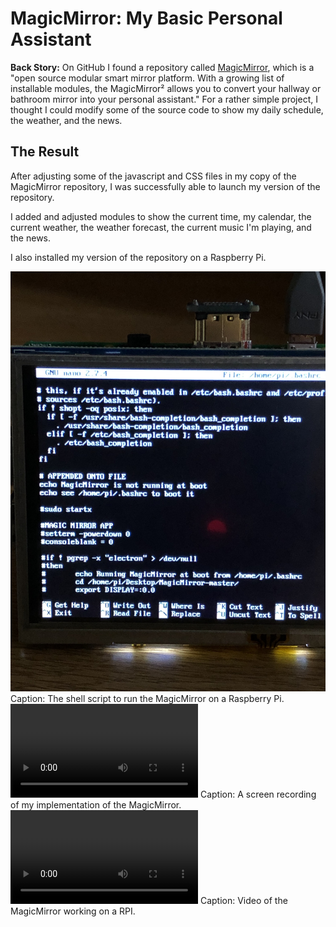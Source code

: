 # MagicMirror: My Basic Personal Assistant

**Back Story:**
On GitHub I found a repository called <a href="https://github.com/MichMich/MagicMirror/"> MagicMirror</a>, which is a "open source modular smart mirror platform. With a growing list of installable modules, the MagicMirror² allows you to convert your hallway or bathroom mirror into your personal assistant." For a rather simple project, I thought I could modify some of the source code to show my daily schedule, the weather, and the news.

## The Result

After adjusting some of the javascript and CSS files in my copy of the MagicMirror repository, I was successfully able to launch my version of the repository.

I added and adjusted modules to show the current time, my calendar, the current weather, the weather forecast, the current music I'm playing, and the news.

I also installed my version of the repository on a Raspberry Pi.

<img src = "images/magicmirror_rpi_setup.jpeg?raw=true"/>
Caption: The shell script to run the MagicMirror on a Raspberry Pi.

<video controls>
  <source src="images/magicmirror.mp4" type="video/mp4">
  Your browser does not support the video tag.
</video>
Caption: A screen recording of my implementation of the MagicMirror.

<video controls>
  <source src="images/magic_mirror_rpi.mp4" type="video/mp4">
  Note: need to insert this video.
</video>
Caption: Video of the MagicMirror working on a RPI.

